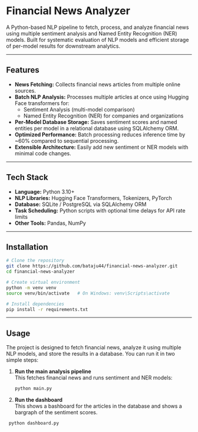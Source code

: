 # Financial News Analyzer

A Python-based NLP pipeline to fetch, process, and analyze financial news using multiple sentiment analysis and Named Entity Recognition (NER) models. Built for systematic evaluation of NLP models and efficient storage of per-model results for downstream analytics.

---

## Features

- **News Fetching:** Collects financial news articles from multiple online sources.  
- **Batch NLP Analysis:** Processes multiple articles at once using Hugging Face transformers for:
  - Sentiment Analysis (multi-model comparison)
  - Named Entity Recognition (NER) for companies and organizations
- **Per-Model Database Storage:** Saves sentiment scores and named entities per model in a relational database using SQLAlchemy ORM.  
- **Optimized Performance:** Batch processing reduces inference time by ~60% compared to sequential processing.  
- **Extensible Architecture:** Easily add new sentiment or NER models with minimal code changes.

---

## Tech Stack

- **Language:** Python 3.10+  
- **NLP Libraries:** Hugging Face Transformers, Tokenizers, PyTorch  
- **Database:** SQLite / PostgreSQL via SQLAlchemy ORM  
- **Task Scheduling:** Python scripts with optional time delays for API rate limits  
- **Other Tools:** Pandas, NumPy

---

## Installation

```bash
# Clone the repository
git clone https://github.com/bataju44/financial-news-analyzer.git
cd financial-news-analyzer

# Create virtual environment
python -m venv venv
source venv/bin/activate   # On Windows: venv\Scripts\activate

# Install dependencies
pip install -r requirements.txt
```

---

## Usage

The project is designed to fetch financial news, analyze it using multiple NLP models, and store the results in a database. You can run it in two simple steps:

1. **Run the main analysis pipeline**  
   This fetches financial news and runs sentiment and NER models:
   ```bash
   python main.py
   ```
2. **Run the dashboard**  
  This shows a bashboard for the articles in the database and shows a bargraph of the sentiment scores.
  ```bash
   python dashboard.py
   ```
